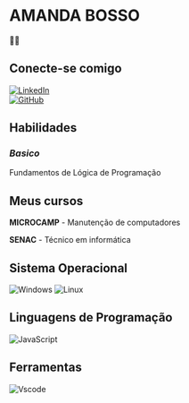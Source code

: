 # **AMANDA BOSSO**
👨‍💻
 
## Conecte-se comigo
[![LinkedIn](https://img.shields.io/badge/LinkedIn-0077B5?style=for-the-badge&logo=linkedin&logoColor=)]( )  
[![GitHub](https://img.shields.io/badge/GitHub-black?style=for-the-badge&logo=github&logoColor=white)]( )
 
## **Habilidades**
### *Basico*
Fundamentos de Lógica de Programação 

 
## **Meus cursos**
**MICROCAMP** - Manutenção de computadores
 
**SENAC** - Técnico em informática
 
## **Sistema Operacional**
 
![Windows](https://img.shields.io/badge/Windows-000?style=for-the-badge&logo=windows&logoColor=2CA5E0) ![Linux](https://img.shields.io/badge/Linux-000?style=for-the-badge&logo=linux&logoColor=FCC624)
 
## **Linguagens de Programação**
![JavaScript](https://img.shields.io/badge/JavaScript-F7DF1E?style=for-the-badge&logo=javascript&logoColor=black)
 
## **Ferramentas**
![Vscode](https://img.shields.io/badge/Vscode-007ACC?style=for-the-badge&logo=visual-studio-code&logoColor=white)
